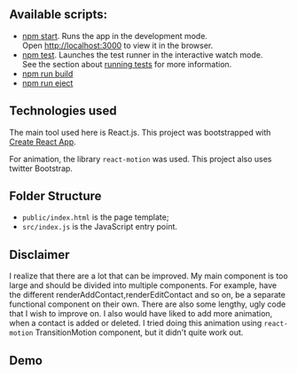 

## Available scripts:

- [npm start](#npm-start). 
Runs the app in the development mode.<br>
Open [http://localhost:3000](http://localhost:3000) to view it in the browser.
- [npm test](#npm-test).
Launches the test runner in the interactive watch mode.<br>
See the section about [running tests](#running-tests) for more information.
- [npm run build](#npm-run-build)
- [npm run eject](#npm-run-eject)

## Technologies used

The main tool used here is React.js.
This project was bootstrapped with [Create React App](https://github.com/facebookincubator/create-react-app).

For animation, the library `react-motion` was used.
This project also uses twitter Bootstrap.

## Folder Structure

* `public/index.html` is the page template;
* `src/index.js` is the JavaScript entry point.

## Disclaimer

I realize that there are a lot that can be improved. 
My main <App/> component is too large and should be divided into multiple components. For example, have the different renderAddContact,renderEditContact and so on, be a separate functional component on their own.
There are also some lengthy, ugly code that I wish to improve on.
I also would have liked to add more animation, when a contact is added or deleted. I tried doing this animation using `react-motion` TransitionMotion component, but it didn't quite work out.

## Demo 
